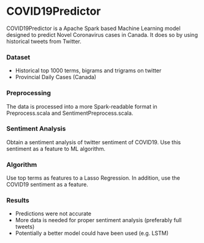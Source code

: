 # COVID19Predictor

COVID19Predictor is a Apache Spark based Machine Learning model designed to predict Novel Coronavirus cases in Canada. It does so by using historical tweets from Twitter.

### Dataset
* Historical top 1000 terms, bigrams and trigrams on twitter
* Provincial Daily Cases (Canada)

### Preprocessing
The data is processed into a more Spark-readable format in Preprocess.scala and SentimentPreprocess.scala.

### Sentiment Analysis
Obtain a sentiment analysis of twitter sentiment of COVID19. Use this sentiment as a feature to ML algorithm.

### Algorithm
Use top terms as features to a Lasso Regression. In addition, use the COVID19 sentiment as a feature.

### Results
* Predictions were not accurate
* More data is needed for proper sentiment analysis (preferably full tweets)
* Potentially a better model could have been used (e.g. LSTM)
